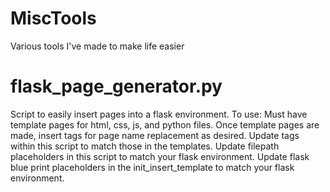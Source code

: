 # MiscTools
Various tools I've made to make life easier

# flask_page_generator.py
Script to easily insert pages into a flask environment.
To use:
Must have template pages for html, css, js, and python files.
Once template pages are made, insert tags for page name replacement as desired.
Update tags within this script to match those in the templates.
Update filepath placeholders in this script to match your flask environment.
Update flask blue print placeholders in the init_insert_template to match your flask environment.
